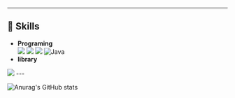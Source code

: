<!--
**yeolsss/yeolsss** is a ✨ _special_ ✨ repository because its `README.md` (this file) appears on your GitHub profile.

Here are some ideas to get you started:

- 🔭 I’m currently working on ...
- 🌱 I’m currently learning ...
- 👯 I’m looking to collaborate on ...
- 🤔 I’m looking for help with ...
- 💬 Ask me about ...
- 📫 How to reach me: ...
- 😄 Pronouns: ...
- ⚡ Fun fact: ...
-->

---

## 📕 Skills
- **Programing**      
<img src="https://img.shields.io/badge/html5-E34F26?style=for-the-badge&logo=html5&logoColor=white"> <img src="https://img.shields.io/badge/css3-1572B6?style=for-the-badge&logo=css3&logoColor=white"> <img src="https://img.shields.io/badge/javascript-F7DF1E?style=for-the-badge&logo=javascript&logoColor=white">  <img src="https://camo.githubusercontent.com/d4f4dbffb8bac36f201e5ed4d1ac9f5279f6e261c2d7eaf5e7c68255c5b18dfa/68747470733a2f2f696d672e736869656c64732e696f2f62616467652f4a6176612d4646463f7374796c653d666f722d7468652d6261646765266c6f676f3d6a617661" alt="Java" data-canonical-src="https://img.shields.io/badge/Java-FFF?style=for-the-badge&amp;logo=java" style="max-width: 100%;">
- **library**       
<img src="https://img.shields.io/badge/react-61DAFB?style=for-the-badge&logo=react&logoColor=white">
--- 

![Anurag's GitHub stats](https://github-readme-stats.vercel.app/api?username=yeolsss&show_icons=true&theme=radical)